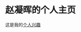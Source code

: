 # 赵凝晖的个人主页
这是我的[个人兴趣](https://thisobs.obs.cn-north-4.myhuaweicloud.com:443/1.png?AccessKeyId=RAQ5L5EQXZOMSNU22C6J&Expires=1663812755&x-obs-security-token=gQpjbi1ub3J0aC00iaPatmkR-8HgvGSLK-UBx9GNBCeNmwZZb8rP5EGQ8HJnu6MJNzPpiGcNWNXdawaJbyolz8nxd0d3NwdPFXhNPlVnRgULf6nuzxS7WxbYy-2i5zslq18osxMAW2kVNYmyQPMs9pnPwpr2ZBlMWC9vvy95V36yr2LkpfrXgqHOudrTwYKWRTeMBKpgh1f3oS5nmXs4NHww30V5sosLWPd6Pq4HLWasz9qgUe121-sH5eSqon_gQs_dR_xRsQV_AhSSVDA8onQDbLku0z6nc53x2Xif-piXwQtRDozNlaguzh5QxTN1YpMfmHTTrvpk1p_FMU5itX4z6bMfHUwF7Ij-MwBfkJNxcafie-uay91iiZ3jIjDubbYEWqIjolTt_4RSW71tV5RyazSEZB235_YO-RjOrZVpS9VnIexW7toDy3CQpi-ZenjYJQoMyPYJmMIEUXu-M25vykbZv3JQXrHRSeIIAQWMf_7l3pE7FENIruvBOYmSVUZZaLrjshdsCsVwbY-YJGIkKO7DWZf9IF3R2ck-el1B51ErOEob5bM7YF8zRyyLhx-FEKCw7bTizs_pj2sKEKaKf-wTh6WLuBUKvBEGeZPDlEX-16BjtFyu4BYN7rx8Ij_dsT8nvYYvYEzvJaBUd-AyR1LaJWVU0w1HtYG7mCjpCsh51tNgAaksIwGYhC2qc646SV8VWU7Jj1jrLCGoRlhV6FOyJOXSeeWIPpknQUFRjlVFWPQ-5bRgEegU4uNSlpy2bhbQ8vZ82dWPY15hxFyCZt7NH2Zh9q1IlDA%3D&Signature=asQMvKWxuxEilGV8xZJDl1b7BYY%3D)
